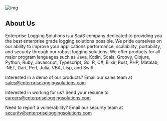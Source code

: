 ![img](https://i.imgur.com/QZWUgGN.jpg[/img)

## About Us

Enterprise Logging Solutions is a SaaS company dedicated to providing you the best enterprise grade logging solutions possible. We pride ourselves on our ability to improve your applications performance, scalability, portability, and security through our robust logging solutions. We offer products for all major program languages such as Java, Kotlin, Scala, Groovy, Clojure, Python, Ruby, Javascript, Typescript, Go, R, C#, Elixir, Rust, PHP, Matalab, .NET, Dart, Perl, Julia, VBA, Lisp, and Swift

Interested in a demo of our products? Email our sales team at sales@enterpriseloggingsolutions.com  

Interested in working for us? Send your resume to careers@enterpriseloggingsolutions.com

Need to report a vulnerability? Email our security team at security@enterpriseloggingsolutions.com
